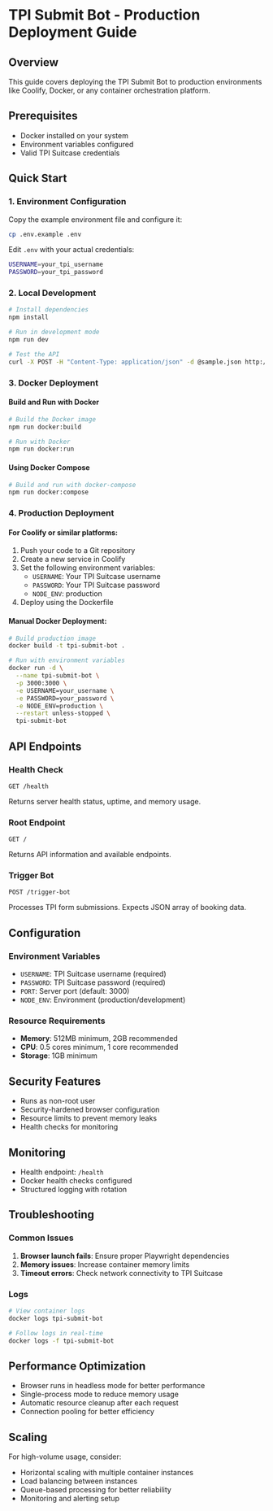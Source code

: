 # TPI Submit Bot - Production Deployment Guide

## Overview
This guide covers deploying the TPI Submit Bot to production environments like Coolify, Docker, or any container orchestration platform.

## Prerequisites
- Docker installed on your system
- Environment variables configured
- Valid TPI Suitcase credentials

## Quick Start

### 1. Environment Configuration
Copy the example environment file and configure it:
```bash
cp .env.example .env
```

Edit `.env` with your actual credentials:
```bash
USERNAME=your_tpi_username
PASSWORD=your_tpi_password
```

### 2. Local Development
```bash
# Install dependencies
npm install

# Run in development mode
npm run dev

# Test the API
curl -X POST -H "Content-Type: application/json" -d @sample.json http://localhost:3000/trigger-bot
```

### 3. Docker Deployment

#### Build and Run with Docker
```bash
# Build the Docker image
npm run docker:build

# Run with Docker
npm run docker:run
```

#### Using Docker Compose
```bash
# Build and run with docker-compose
npm run docker:compose
```

### 4. Production Deployment

#### For Coolify or similar platforms:
1. Push your code to a Git repository
2. Create a new service in Coolify
3. Set the following environment variables:
   - `USERNAME`: Your TPI Suitcase username
   - `PASSWORD`: Your TPI Suitcase password
   - `NODE_ENV`: production
4. Deploy using the Dockerfile

#### Manual Docker Deployment:
```bash
# Build production image
docker build -t tpi-submit-bot .

# Run with environment variables
docker run -d \
  --name tpi-submit-bot \
  -p 3000:3000 \
  -e USERNAME=your_username \
  -e PASSWORD=your_password \
  -e NODE_ENV=production \
  --restart unless-stopped \
  tpi-submit-bot
```

## API Endpoints

### Health Check
```
GET /health
```
Returns server health status, uptime, and memory usage.

### Root Endpoint
```
GET /
```
Returns API information and available endpoints.

### Trigger Bot
```
POST /trigger-bot
```
Processes TPI form submissions. Expects JSON array of booking data.

## Configuration

### Environment Variables
- `USERNAME`: TPI Suitcase username (required)
- `PASSWORD`: TPI Suitcase password (required)
- `PORT`: Server port (default: 3000)
- `NODE_ENV`: Environment (production/development)

### Resource Requirements
- **Memory**: 512MB minimum, 2GB recommended
- **CPU**: 0.5 cores minimum, 1 core recommended
- **Storage**: 1GB minimum

## Security Features
- Runs as non-root user
- Security-hardened browser configuration
- Resource limits to prevent memory leaks
- Health checks for monitoring

## Monitoring
- Health endpoint: `/health`
- Docker health checks configured
- Structured logging with rotation

## Troubleshooting

### Common Issues
1. **Browser launch fails**: Ensure proper Playwright dependencies
2. **Memory issues**: Increase container memory limits
3. **Timeout errors**: Check network connectivity to TPI Suitcase

### Logs
```bash
# View container logs
docker logs tpi-submit-bot

# Follow logs in real-time
docker logs -f tpi-submit-bot
```

## Performance Optimization
- Browser runs in headless mode for better performance
- Single-process mode to reduce memory usage
- Automatic resource cleanup after each request
- Connection pooling for better efficiency

## Scaling
For high-volume usage, consider:
- Horizontal scaling with multiple container instances
- Load balancing between instances
- Queue-based processing for better reliability
- Monitoring and alerting setup